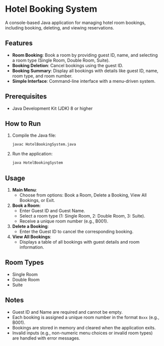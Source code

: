 # Hotel Booking System

A console-based Java application for managing hotel room bookings, including booking, deleting, and viewing reservations.

## Features

- **Room Booking**: Book a room by providing guest ID, name, and selecting a room type (Single Room, Double Room, Suite).
- **Booking Deletion**: Cancel bookings using the guest ID.
- **Booking Summary**: Display all bookings with details like guest ID, name, room type, and room number.
- **Simple Interface**: Command-line interface with a menu-driven system.

## Prerequisites

- Java Development Kit (JDK) 8 or higher

## How to Run

1. Compile the Java file:

   ```bash
   javac HotelBookingSystem.java
   ```
2. Run the application:

   ```bash
   java HotelBookingSystem
   ```

## Usage

1. **Main Menu**:
   - Choose from options: Book a Room, Delete a Booking, View All Bookings, or Exit.
2. **Book a Room**:
   - Enter Guest ID and Guest Name.
   - Select a room type (1: Single Room, 2: Double Room, 3: Suite).
   - Receive a unique room number (e.g., B001).
3. **Delete a Booking**:
   - Enter the Guest ID to cancel the corresponding booking.
4. **View All Bookings**:
   - Displays a table of all bookings with guest details and room information.

## Room Types

- Single Room
- Double Room
- Suite

## Notes

- Guest ID and Name are required and cannot be empty.
- Each booking is assigned a unique room number in the format `Bxxx` (e.g., B001).
- Bookings are stored in memory and cleared when the application exits.
- Invalid inputs (e.g., non-numeric menu choices or invalid room types) are handled with error messages.
